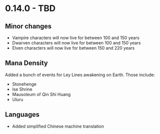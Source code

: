# 0.14.0 - TBD

## Minor changes
- Vampire characters will now live for between 100 and 150 years
- Dwarven characters will now live for between 100 and 150 years
- Elven characters will now live for between 150 and 220 years

## Mana Density
Added a bunch of events for Ley Lines awakening on Earth.
Those include:
- Stonehenge
- Ise Shrine
- Mausoleum of Qin Shi Huang
- Uluru

## Languages
- Added simplified Chinese machine translation